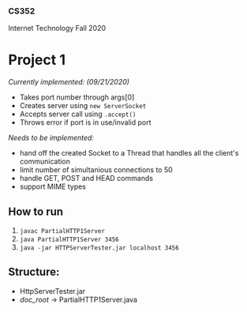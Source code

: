 ### CS352
Internet Technology Fall 2020

# Project 1
*Currently implemented: (09/21/2020)*

- Takes port number through args[0]
- Creates server using ```new ServerSocket```
- Accepts server call using ```.accept()```
- Throws error if port is in use/invalid port

*Needs to be implemented:*
- hand off the created Socket to a Thread that handles all the client's communication
- limit number of simultanious connections to 50
- handle GET, POST and HEAD commands
- support MIME types

## How to run
1. ```javac PartialHTTP1Server```
2. ```java PartialHTTP1Server 3456```
3. ```java -jar HTTPServerTester.jar localhost 3456```

## Structure:

* HttpServerTester.jar
* *doc_root* -> PartialHTTP1Server.java

